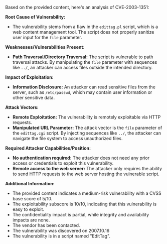 Based on the provided content, here's an analysis of CVE-2003-1351:

**Root Cause of Vulnerability:**

*   The vulnerability stems from a flaw in the `edittag.pl` script, which is a web content management tool. The script does not properly sanitize user input for the `file` parameter.

**Weaknesses/Vulnerabilities Present:**

*   **Path Traversal/Directory Traversal:** The script is vulnerable to path traversal attacks. By manipulating the `file` parameter with sequences like `../`, an attacker can access files outside the intended directory.

**Impact of Exploitation:**

*   **Information Disclosure:** An attacker can read sensitive files from the server, such as `/etc/passwd`, which may contain user information or other sensitive data.

**Attack Vectors:**

*   **Remote Exploitation:** The vulnerability is remotely exploitable via HTTP requests.
*   **Manipulated URL Parameter:** The attack vector is the `file` parameter of the `edittag.cgi` script. By injecting sequences like `../`, the attacker can navigate the file system to access unauthorized files.

**Required Attacker Capabilities/Position:**

*   **No authentication required:** The attacker does not need any prior access or credentials to exploit this vulnerability.
*   **Remote access to the web server:**  The attacker only requires the ability to send HTTP requests to the web server hosting the vulnerable script.

**Additional Information:**

*   The provided content indicates a medium-risk vulnerability with a CVSS base score of 5/10.
*   The exploitability subscore is 10/10, indicating that this vulnerability is easy to exploit.
*   The confidentiality impact is partial, while integrity and availability impacts are none.
*   The vendor has been contacted.
*   The vulnerability was discovered on 2007.10.16
*   The vulnerability is in a script named "EditTag".